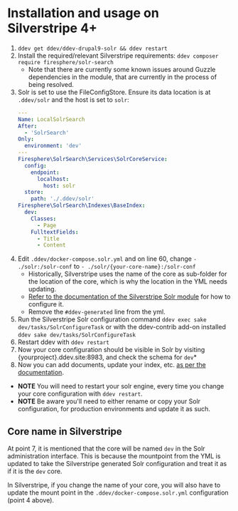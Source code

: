 # Installation and usage on Silverstripe 4+

1. `ddev get ddev/ddev-drupal9-solr && ddev restart`
2. Install the required/relevant Silverstripe requirements: `ddev composer require firesphere/solr-search`
    * Note that there are currently some known issues around Guzzle dependencies in the module, that are currently in the process of being resolved.
3. Solr is set to use the FileConfigStore. Ensure its data location is at `.ddev/solr` and the host is set to `solr`:
    ```yml
    ---
    Name: LocalSolrSearch
    After:
      - 'SolrSearch'
    Only:
      environment: 'dev'
    ---
    Firesphere\SolrSearch\Services\SolrCoreService:
      config:
        endpoint:
          localhost:
            host: solr
      store:
        path: './.ddev/solr'
    Firesphere\SolrSearch\Indexes\BaseIndex:
      dev:
        Classes:
          - Page
        FulltextFields:
          - Title
          - Content
    ```
4. Edit `.ddev/docker-compose.solr.yml` and on line 60, change `- ./solr:/solr-conf` to `- ./solr/{your-core-name}:/solr-conf`
    * Historically, Silverstripe uses the name of the core as sub-folder for the location of the core, which is why the location in the YML needs updating.
    * [Refer to the documentation of the Silverstripe Solr module](https://firesphere.github.io/solr-docs/) for how to configure it.
    * Remove the `#ddev-generated` line from the yml.
5. Run the Silverstripe Solr configuration command `ddev exec sake dev/tasks/SolrConfigureTask` or with the ddev-contrib add-on installed `ddev sake dev/tasks/SolrConfigureTask`
6. Restart ddev with `ddev restart`
7. Now your core configuration should be visible in Solr by visiting {yourproject}.ddev.site:8983, and check the schema for `dev`*
8. Now you can add documents, update your index, etc. [as per the documentation](https://firesphere.github.io/solr-docs/).
* **NOTE** You will need to restart your solr engine, every time you change your core configuration with `ddev restart`.
* **NOTE** Be aware you'll need to either rename or copy your Solr configuration, for production environments and update it as such.

## Core name in Silverstripe

At point 7, it is mentioned that the core will be named `dev` in the Solr administration interface. This is because the mountpoint
from the YML is updated to take the Silverstripe generated Solr configuration and treat it as if it is the `dev` core.

In Silverstripe, if you change the name of your core, you will also have to update the mount point in the `.ddev/docker-compose.solr.yml` configuration (point 4 above).
